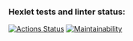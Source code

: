 ### Hexlet tests and linter status:
[![Actions Status](https://github.com/YanaLysukha/frontend-project-44/workflows/hexlet-check/badge.svg)](https://github.com/YanaLysukha/frontend-project-44/actions)
[![Maintainability](https://api.codeclimate.com/v1/badges/2070fa5f1d37f161a93e/maintainability)](https://codeclimate.com/github/YanaLysukha/frontend-project-44/maintainability)